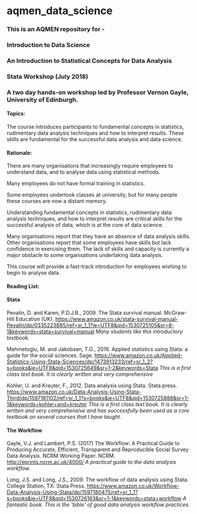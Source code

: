 # aqmen_data_science

### This is an AQMEN repository for -  
### Introduction to Data Science
### An Introduction to Statistical Concepts for Data Analysis

### Stata Workshop (July 2018)

### A two day hands-on workshop led by Professor Vernon Gayle, University of Edinburgh.

#### Topics: 

The course introduces participants to fundamental concepts in statistics, 
rudimentary data analysis techniques and how to interpret results. 
These skills are fundamental for the successful data analysis and data science.

#### Rationale: 

There are many organisations that increasingly require employees to understand 
data, and to analyse data using statistical methods. 

Many employees do not have formal training in statistics. 

Some employees undertook classes at university, but for many people these 
courses are now a distant memory. 

Understanding fundamental concepts in statistics, rudimentary data analysis 
techniques, and how to interpret results are critical skills for the successful 
analysis of data, which is at the core of data science.

Many organisations report that they have an absence of data analysis skills. 
Other organisations report that some employees have skills but lack confidence
in exercising them. The lack of skills and capacity is currently a major 
obstacle to some organisations undertaking data analysis. 

This course will provide a fast-track introduction for employees wishing to 
begin to analyse data.


#### Reading List: 

#### Stata

Pevalin, D. and Karen, P.D.J.R., 2009. The Stata survival manual. McGraw-Hill Education (UK).
https://www.amazon.co.uk/stata-survival-manual-Pevalin/dp/0335223885/ref=sr_1_1?ie=UTF8&qid=1530725105&sr=8-1&keywords=stata+survival+manual
_Many students like this introductory textbook._

Mehmetoglu, M. and Jakobsen, T.G., 2016. Applied statistics using Stata: a guide for the social sciences. Sage.
https://www.amazon.co.uk/Applied-Statistics-Using-Stata-Sciences/dp/1473913233/ref=sr_1_2?s=books&ie=UTF8&qid=1530725649&sr=1-2&keywords=Stata
_This is a first class text book. It is clearly written and very comprehensive_

Kohler, U. and Kreuter, F., 2012. Data analysis using Stata. Stata press.
https://www.amazon.co.uk/Data-Analysis-Using-Stata-Third/dp/1597181102/ref=sr_1_1?s=books&ie=UTF8&qid=1530725888&sr=1-1&keywords=kohler+and+kreuter
_This is a first class text book. It is clearly written and very comprehensive and has successfully been used as a core textbook on several courses that I have taught._

#### The Workflow

Gayle, V.J. and Lambert, P.S. (2017) The Workflow: A Practical Guide to Producing Accurate, Efficient, Transparent and Reproducible Social Survey Data Analysis. NCRM Working Paper. NCRM.
http://eprints.ncrm.ac.uk/4000/
_A practical guide to the data analysis workflow._

Long, J.S. and Long, J.S., 2009. The workflow of data analysis using Stata. College Station, TX: Stata Press.
https://www.amazon.co.uk/Workflow-Data-Analysis-Using-Stata/dp/1597180475/ref=sr_1_1?s=books&ie=UTF8&qid=1530726163&sr=1-1&keywords=stata+workflow
_A fantastic book. This is the 'bible' of good data analysis workflow practices._




